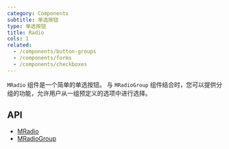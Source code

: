 ```yaml
---
category: Components
subtitle: 单选按钮
type: 单选按钮
title: Radio
cols: 1
related:
  - /components/button-groups
  - /components/forms
  - /components/checkboxes
---
```


`MRadio` 组件是一个简单的单选按钮。 与 `MRadioGroup` 组件结合时，您可以提供分组的功能，允许用户从一组预定义的选项中进行选择。

## API

- [MRadio](/api/MRadio)
- [MRadioGroup](/api/MRadioGroup)
